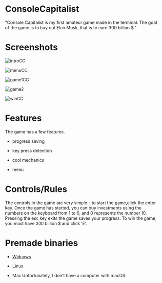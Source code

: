# ConsoleCapitalist
"Console Capitalist is my first amateur game made in the terminal. The goal of the game is to buy out Elon Musk, that is to earn 300 billion $."

# Screenshots
![introCC](https://user-images.githubusercontent.com/81230036/210232526-cefaa0a0-c678-4853-aa93-25916a90059a.png)

![menuCC](https://user-images.githubusercontent.com/81230036/210232638-24a84740-8d66-4b2a-bd6e-6b1eb09ae6b4.png)

![game1CC](https://user-images.githubusercontent.com/81230036/210232651-dd96318a-d64e-4a81-9acb-a6c80817043d.png)

![game2](https://user-images.githubusercontent.com/81230036/210232652-429f2ec2-d872-4850-b102-a35e45690c67.png)

![winCC](https://user-images.githubusercontent.com/81230036/210232677-6d3cd357-f829-4c79-a4fd-5b4e822095f8.png)

# Features
The game has a few features.

- progress saving 

- key press detection

- cool mechanics

- menu

# Controls/Rules
The controls in the game are very simple - to start the game,click the enter key. Once the game has started, you can buy investments using the numbers on the keyboard from 1 to 9, and 0 represents the number 10. Pressing the esc key exits the game saves your progress. To win the game, you must have 300 billion $ and click 'E'.

# Premade binaries
- [Widnows](https://github.com/dam2452/ConsoleCapitalist/releases/download/v1.1.0/ConsoleCapitalistWindowsz-1.1.0.zip)

- Linux

- Mac Unfortunately, I don't have a computer with macOS 
